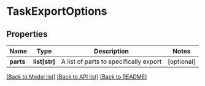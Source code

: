 # TaskExportOptions

## Properties
Name | Type | Description | Notes
------------ | ------------- | ------------- | -------------
**parts** | **list[str]** | A list of parts to specifically export | [optional] 

[[Back to Model list]](../README.md#documentation-for-models) [[Back to API list]](../README.md#documentation-for-api-endpoints) [[Back to README]](../README.md)


